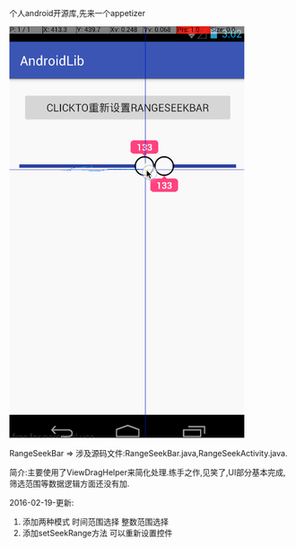 个人android开源库,先来一个appetizer

<img src="https://github.com/oceancx/AndroidLib/blob/master/gif/range_seekbar.gif" >

RangeSeekBar => 涉及源码文件:RangeSeekBar.java,RangeSeekActivity.java.

简介:主要使用了ViewDragHelper来简化处理.练手之作,见笑了,UI部分基本完成,筛选范围等数据逻辑方面还没有加.

2016-02-19-更新:

1. 添加两种模式 时间范围选择 整数范围选择
2. 添加setSeekRange方法 可以重新设置控件
